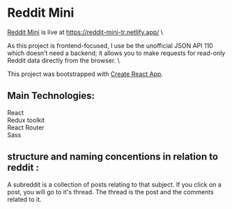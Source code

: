 # Reddit Mini
[Reddit Mini](https://reddit-mini-tr.netlify.app/) is live at https://reddit-mini-tr.netlify.app/ \

As this project is frontend-focused, I use be the unofficial JSON API 110 which doesn’t need a backend; it allows you to make requests for read-only Reddit data directly from the browser. \

This project was bootstrapped with [Create React App](https://github.com/facebook/create-react-app).

## Main Technologies: 

React\
Redux toolkit\
React Router\
Sass


## structure and naming concentions in relation to reddit : 

A subreddit is a collection of posts relating to that subject.
If you click on a post, you will go to it's thread.
The thread is the post and the comments related to it. 
